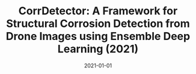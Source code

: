 ---
title: "CorrDetector: A Framework for Structural Corrosion Detection from Drone Images using Ensemble Deep Learning  (2021)"
collection: publications
permalink: /publication/CorrDetector_ESA_2021
date: 2021-01-01
venue: 'arXiv'
paperurl: '/files/research/CorrDetector_ESA_2021.pdf'
link: 'https://arxiv.org/abs/2102.04686'
citation: 'Abdur Rahim Mohammad Forkan, <b>Yong-Bin Kang</b>, Prem Prakash Jayaraman, Kewen Liao, Rohit Kaul, Graham Morgan, Rajiv Ranjan, Samir Sinha, CorrDetector: A Framework for Structural Corrosion Detection from Drone Images using Ensemble Deep Learning, arXiv:2102.04686, 2021'
---